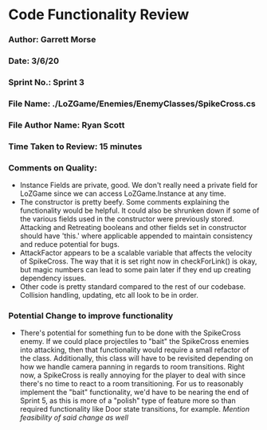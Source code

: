 # Code Functionality Review

### Author: Garrett Morse

### Date: 3/6/20

### Sprint No.: Sprint 3

### File Name: ./LoZGame/Enemies/EnemyClasses/SpikeCross.cs

### File Author Name: Ryan Scott

### Time Taken to Review: 15 minutes

### Comments on Quality:
- Instance Fields are private, good. We don't really need a private field for LoZGame since we can access LoZGame.Instance at any time.
- The constructor is pretty beefy. Some comments explaining the functionality would be helpful. It could also be shrunken down if some of the various fields used in the constructor were previously stored. Attacking and Retreating booleans and other fields set in constructor should have 'this.' where applicable appended to maintain consistency and reduce potential for bugs.
- AttackFactor appears to be a scalable variable that affects the velocity of SpikeCross. The way that it is set right now in checkForLink() is okay, but magic numbers can lead to some pain later if they end up creating dependency issues.
- Other code is pretty standard compared to the rest of our codebase. Collision handling, updating, etc all look to be in order.

### Potential Change to improve functionality
- There's potential for something fun to be done with the SpikeCross enemy. If we could place projectiles to "bait" the SpikeCross enemies into attacking, then that functionality would require a small refactor of the class. Additionally, this class will have to be revisited depending on how we handle camera panning in regards to room transitions. Right now, a SpikeCross is really annoying for the player to deal with since there's no time to react to a room transitioning. For us to reasonably implement the "bait" functionality, we'd have to be nearing the end of Sprint 5, as this is more of a "polish" type of feature more so than required functionality like Door state transitions, for example.
_Mention feasibility of said change as well_

